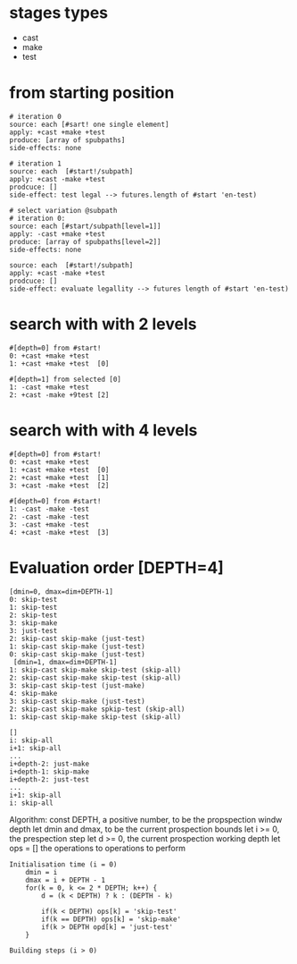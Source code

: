 

# stages types

* cast
* make
* test

# from starting position

    # iteration 0
    source: each [#sart! one single element]
    apply: +cast +make +test
    produce: [array of spubpaths]
    side-effects: none

    # iteration 1
    source: each  [#start!/subpath]
    apply: +cast -make +test
    prodcuce: []
    side-effect: test legal --> futures.length of #start 'en-test)    

    # select variation @subpath
    # iteration 0:
    source: each [#start/subpath[level=1]]
    apply: -cast +make +test
    produce: [array of spubpaths[level=2]]
    side-effects: none

    source: each  [#start!/subpath]
    apply: +cast -make +test
    prodcuce: []
    side-effect: evaluate legallity --> futures length of #start 'en-test)    


# search with with 2 levels

    #[depth=0] from #start!
    0: +cast +make +test
    1: +cast +make +test  [0]

    #[depth=1] from selected [0]
    1: -cast +make +test
    2: +cast -make +9test [2] 


# search with with 4 levels

    #[depth=0] from #start!
    0: +cast +make +test
    1: +cast +make +test  [0]
    2: +cast +make +test  [1]
    3: +cast -make +test  [2]

    #[depth=0] from #start!
    1: -cast -make -test  
    2: -cast -make -test  
    3: -cast +make -test  
    4: +cast -make +test  [3]

# Evaluation order [DEPTH=4]
    
    [dmin=0, dmax=dim+DEPTH-1]
    0: skip-test
    1: skip-test
    2: skip-test
    3: skip-make
    3: just-test
    2: skip-cast skip-make (just-test)
    1: skip-cast skip-make (just-test)
    0: skip-cast skip-make (just-test)
     [dmin=1, dmax=dim+DEPTH-1]
    1: skip-cast skip-make skip-test (skip-all)
    2: skip-cast skip-make skip-test (skip-all)
    3: skip-cast skip-test (just-make)
    4: skip-make
    3: skip-cast skip-make (just-test)
    2: skip-cast skip-make spkip-test (skip-all)
    1: skip-cast skip-make skip-test (skip-all)

    []
    i: skip-all
    i+1: skip-all
    ...
    i+depth-2: just-make
    i+depth-1: skip-make
    i+depth-2: just-test
    ...
    i+1: skip-all
    i: skip-all

Algorithm:
    const DEPTH, a positive number, to be the propspection windw depth 
    let dmin and dmax, to be the current prospection bounds
    let i >= 0, the prespection step
    let d >= 0, the current prospection working depth
    let ops = [] the operations to operations to perform

    Initialisation time (i = 0)
        dmin = i
        dmax = i + DEPTH - 1
        for(k = 0, k <= 2 * DEPTH; k++) {
            d = (k < DEPTH) ? k : (DEPTH - k)

            if(k < DEPTH) ops[k] = 'skip-test'
            if(k == DEPTH) ops[k] = 'skip-make'
            if(k > DEPTH opd[k] = 'just-test'
        }

    Building steps (i > 0)




